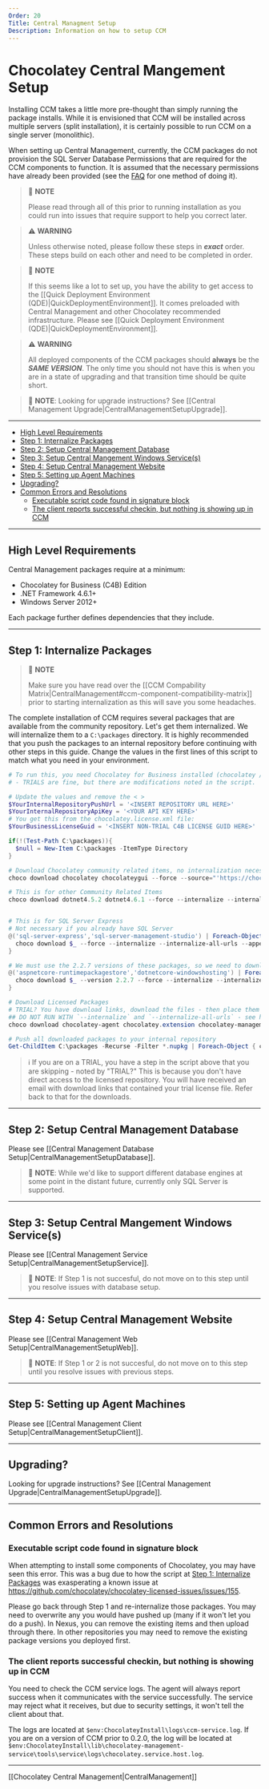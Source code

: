 ```yaml
---
Order: 20
Title: Central Managment Setup
Description: Information on how to setup CCM
---
```


# Chocolatey Central Mangement Setup

Installing CCM takes a little more pre-thought than simply running the package installs.
While it is envisioned that CCM will be installed across multiple servers (split installation), it is certainly possible to run CCM on a single server (monolithic).

When setting up Central Management, currently, the CCM packages do not provision the SQL Server Database Permissions that are required for the CCM components to function.  It is assumed that the necessary permissions have already been provided (see the [FAQ](#how-can-i-add-sql-server-permissions-through-powershell) for one method of doing it).

> :memo: **NOTE**
>
> Please read through all of this prior to running installation as you could run into issues that require support to help you correct later.


> :warning: **WARNING**
>
> Unless otherwise noted, please follow these steps in ***exact*** order. These steps build on each other and need to be completed in order.

> :memo: **NOTE**
>
> If this seems like a lot to set up, you have the ability to get access to the [[Quick Deployment Environment (QDE)|QuickDeploymentEnvironment]]. It comes preloaded with Central Management and other Chocolatey recommended infrastructure. Please see [[Quick Deployment Environment (QDE)|QuickDeploymentEnvironment]].

> :warning: **WARNING**
>
> All deployed components of the CCM packages should **always** be the ***SAME VERSION***. The only time you should not have this is when you are in a state of upgrading and that transition time should be quite short.

> :memo: **NOTE**: Looking for upgrade instructions? See [[Central Management Upgrade|CentralManagementSetupUpgrade]].

___
<!-- TOC depthFrom:2 depthTo:5 -->

- [High Level Requirements](#high-level-requirements)
- [Step 1: Internalize Packages](#step-1-internalize-packages)
- [Step 2: Setup Central Management Database](#step-2-setup-central-management-database)
- [Step 3: Setup Central Mangement Windows Service(s)](#step-3-setup-central-mangement-windows-services)
- [Step 4: Setup Central Management Website](#step-4-setup-central-management-website)
- [Step 5: Setting up Agent Machines](#step-5-setting-up-agent-machines)
- [Upgrading?](#upgrading)
- [Common Errors and Resolutions](#common-errors-and-resolutions)
  - [Executable script code found in signature block](#executable-script-code-found-in-signature-block)
  - [The client reports successful checkin, but nothing is showing up in CCM](#the-client-reports-successful-checkin-but-nothing-is-showing-up-in-ccm)

<!-- /TOC -->

____
## High Level Requirements
Central Management packages require at a minimum:

* Chocolatey for Business (C4B) Edition
* .NET Framework 4.6.1+
* Windows Server 2012+

Each package further defines dependencies that they include.

___
## Step 1: Internalize Packages

> :memo: **NOTE**
>
> Make sure you have read over the [[CCM Compability Matrix|CentralManagement#ccm-component-compatibility-matrix]] prior to starting internalization as this will save you some headaches.

The complete installation of CCM requires several packages that are available from the community repository. Let's get them internalized. We will internalize them to a `C:\packages` directory. It is highly recommended that you push the packages to an internal repository before continuing with other steps in this guide. Change the values in the first lines of this script to match what you need in your environment.


```powershell
# To run this, you need Chocolatey for Business installed (chocolatey / chocolatey.extension).
# - TRIALS are fine, but there are modifications noted in the script.

# Update the values and remove the < >
$YourInternalRepositoryPushUrl = '<INSERT REPOSITORY URL HERE>'
$YourInternalRepositoryApiKey = '<YOUR API KEY HERE>'
# You get this from the chocolatey.license.xml file:
$YourBusinessLicenseGuid = '<INSERT NON-TRIAL C4B LICENSE GUID HERE>'

if(!(Test-Path C:\packages)){
  $null = New-Item C:\packages -ItemType Directory
}

# Download Chocolatey community related items, no internalization necessary
choco download chocolatey chocolateygui --force --source="'https://chocolatey.org/api/v2/'" --output-directory="'C:\packages'"

# This is for other Community Related Items
choco download dotnet4.5.2 dotnet4.6.1 --force --internalize --internalize-all-urls --append-use-original-location --source="'https://chocolatey.org/api/v2/'" --output-directory="'C:\packages'"


# This is for SQL Server Express
# Not necessary if you already have SQL Server
@('sql-server-express','sql-server-management-studio') | Foreach-Object {
  choco download $_ --force --internalize --internalize-all-urls --append-use-original-location --source="'https://chocolatey.org/api/v2/'" --output-directory="'C:\packages'"
}

# We must use the 2.2.7 versions of these packages, so we need to download/internalize these specific items
@('aspnetcore-runtimepackagestore','dotnetcore-windowshosting') | Foreach-Object {
  choco download $_ --version 2.2.7 --force --internalize --internalize-all-urls --append-use-original-location --source="'https://chocolatey.org/api/v2/'" --output-directory="'C:\packages'"
}

# Download Licensed Packages
# TRIAL? You have download links, download the files - then place them in the c:\packages folder. Comment out this section
## DO NOT RUN WITH `--internalize` and `--internalize-all-urls` - see https://github.com/chocolatey/chocolatey-licensed-issues/issues/155
choco download chocolatey-agent chocolatey.extension chocolatey-management-database chocolatey-management-service chocolatey-management-web --force --source="'https://licensedpackages.chocolatey.org/api/v2/'" --ignore-dependencies --output-directory="'C:\packages'"  --user="'user'" --password="'$YourBusinessLicenseGuid'"

# Push all downloaded packages to your internal repository
Get-ChildItem C:\packages -Recurse -Filter *.nupkg | Foreach-Object { choco push $_.Fullname --source="'$YourInternalRepositoryPushUrl'" --api-key="'$YourInternalRepositoryApiKey'"}
```

> :information_source: If you are on a TRIAL, you have a step in the script above that you are skipping - noted by "TRIAL?" This is because you don't have direct access to the licensed repository. You will have received an email with download links that contained your trial license file. Refer back to that for the downloads.

___
## Step 2: Setup Central Management Database
Please see [[Central Management Database Setup|CentralManagementSetupDatabase]].

> :memo: **NOTE**: While we'd like to support different database engines at some point in the distant future, currently only SQL Server is supported.

___
## Step 3: Setup Central Mangement Windows Service(s)
Please see [[Central Management Service Setup|CentralManagementSetupService]].

> :memo: **NOTE**: If Step 1 is not succesful, do not move on to this step until you resolve issues with database setup.

___
## Step 4: Setup Central Management Website
Please see [[Central Management Web Setup|CentralManagementSetupWeb]].

> :memo: **NOTE**: If Step 1 or 2 is not succesful, do not move on to this step until you resolve issues with previous steps.

___
## Step 5: Setting up Agent Machines
Please see [[Central Management Client Setup|CentralManagementSetupClient]].

___
## Upgrading?
Looking for upgrade instructions? See [[Central Management Upgrade|CentralManagementSetupUpgrade]].

___
## Common Errors and Resolutions
### Executable script code found in signature block
When attempting to install some components of Chocolatey, you may have seen this error. This was a bug due to how the script at [Step 1: Internalize Packages](#step-1-internalize-packages) was exasperating a known issue at https://github.com/chocolatey/chocolatey-licensed-issues/issues/155.

Please go back through Step 1 and re-internalize those packages. You may need to overwrite any you would have pushed up (many if it won't let you do a push). In Nexus, you can remove the existing items and then upload through there. In other repositories you may need to remove the existing package versions you deployed first.

### The client reports successful checkin, but nothing is showing up in CCM
You need to check the CCM service logs. The agent will always report success when it communicates with the service successfully. The service may reject what it receives, but due to security settings, it won't tell the client about that.

The logs are located at `$env:ChocolateyInstall\logs\ccm-service.log`. If you are on a version of CCM prior to 0.2.0, the log will be located at `$env:ChocolateyInstall\lib\chocolatey-management-service\tools\service\logs\chocolatey.service.host.log`.


___
[[Chocolatey Central Management|CentralManagement]]
